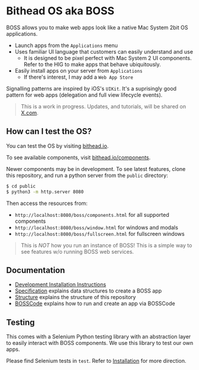 # Bithead OS aka BOSS

BOSS allows you to make web apps look like a native Mac System 2bit OS applications.

- Launch apps from the `Applications` menu
- Uses familiar UI language that customers can easily understand and use
  - It is designed to be pixel perfect with Mac System 2 UI components. Refer to the HIG to make apps that behave ubiquitously.
- Easily install apps on your server from `Applications`
  - If there's interest, I may add a `Web App Store`

Signalling patterns are inspired by iOS's `UIKit`. It's a suprisingly good pattern for web apps (delegation and full view lifecycle events).

> This is a work in progress. Updates, and tutorials, will be shared on [X.com](https://x.com/bitheadrl).

## How can I test the OS?

You can test the OS by visiting [bithead.io](https://bithead.io).

To see available components, visit [bithead.io/components](https://bithead.io/boss/components.html).

Newer components may be in development. To see latest features, clone this repository, and run a python server from the `public` directory:

```bash
$ cd public
$ python3 -m http.server 8080
```

Then access the resources from:

- `http://localhost:8080/boss/components.html` for all supported components
- `http://localhost:8080/boss/window.html` for windows and modals
- `http://localhost:8080/boss/fullscreen.html` for fullscreen windows

> This is _NOT_ how you run an instance of BOSS! This is a simple way to see features w/o running BOSS web services.

## Documentation

- [Development Installation Instructions](/docs/development.md)
- [Specification](docs/spec.md) explains data structures to create a BOSS app
- [Structure](docs/structure.md) explains the structure of this repository
- [BOSSCode](/docs/boss-code.md) explains how to run and create an app via BOSSCode

## Testing

This comes with a Selenium Python testing library with an abstraction layer to easily interact with BOSS components. We use this library to test our own apps.

Please find Selenium tests in `test`. Refer to [Installation](/docs/install.md) for more direction.
